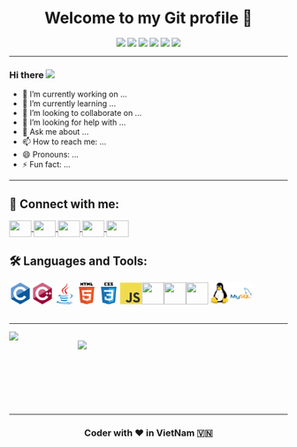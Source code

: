<h1 align="center">
  Welcome to my Git profile 👋  
</h1>
<p align="center">
  <a target="blank">
    <img src="https://visitor-badge.glitch.me/badge?page_id=${your.HDuong1803}.${your.repo.id}"/>
  </a>
  <a target="blank">
    <img src="https://img.shields.io/github/license/rahuldkjain/github-profile-readme-generator?style=flat-square"/>
  </a>
  <a target="blank">
    <img src="https://img.shields.io/github/forks/HDuong1803/HDuong1803?style=flat-square"/>
  </a>
  <a target="blank">
    <img src="https://img.shields.io/github/stars/HDuong1803?style=flat-square"/>
  </a>
  <a target="blank">
    <img src="https://img.shields.io/github/issues/HDuong1803/HDuong1803?style=flat-square"/>
  </a>
  <a target="blank">
    <img src="https://img.shields.io/github/issues-pr/HDuong1803/HDuong1803?style=flat-square"/>
  </a>
</p>

----

### Hi there <a><img src="https://media.giphy.com/media/hvRJCLFzcasrR4ia7z/giphy.gif" width="25px"></a>

- 🔭 I’m currently working on ...
- 🌱 I’m currently learning ...
- 👯 I’m looking to collaborate on ...
- 🤔 I’m looking for help with ...
- 💬 Ask me about ...
- 📫 How to reach me: ...
- 😄 Pronouns: ...
- ⚡ Fun fact: ...

---

## 🔗 Connect with me:

<p align="left">
  <a href="https://www.facebook.com/profile.php?id=100027635901109" target="blank">
    <img align="center" src="https://raw.githubusercontent.com/rahuldkjain/github-profile-readme-generator/master/src/images/icons/Social/facebook.svg" height="30" width="40" />
  </a>
  <a href="https://www.linkedin.com/in/hai-duong-57447b21b/" target="blank">
    <img align="center" src="https://raw.githubusercontent.com/rahuldkjain/github-profile-readme-generator/master/src/images/icons/Social/linked-in-alt.svg" height="30" width="40" />
  </a>
  <a href="https://dev.to/hduong1803" target="blank">
    <img align="center" src="https://cdn.jsdelivr.net/npm/simple-icons@3.0.1/icons/dev-dot-to.svg" height="30" width="40"/>
  </a>
  <a href="https://twitter.com/HiDng12837810" target="blank">
    <img align="center" src="https://raw.githubusercontent.com/rahuldkjain/github-profile-readme-generator/master/src/images/icons/Social/twitter.svg" height="30" width="40" />
  </a>
  <a href="https://www.instagram.com/_hduonggg_183_/" target="blank">
    <img align="center" src="https://raw.githubusercontent.com/rahuldkjain/github-profile-readme-generator/master/src/images/icons/Social/instagram.svg" height="30" width="40" />
  </a>

## 🛠️ Languages and Tools:
  
<img align="left" src="https://raw.githubusercontent.com/devicons/devicon/master/icons/c/c-original.svg" width="40" height="40"/> 
<img align="left" src="https://raw.githubusercontent.com/devicons/devicon/master/icons/cplusplus/cplusplus-original.svg" width="40" height="40"/>
<img align="left" src="https://raw.githubusercontent.com/devicons/devicon/master/icons/java/java-original.svg" width="40" height="40"/> 
<img align="left" src="https://raw.githubusercontent.com/devicons/devicon/master/icons/html5/html5-original-wordmark.svg" width="40" height="40"/> 
<img align="left" src="https://raw.githubusercontent.com/devicons/devicon/master/icons/css3/css3-original-wordmark.svg" width="40" height="40"/> 
<img align="left" src="https://raw.githubusercontent.com/devicons/devicon/master/icons/javascript/javascript-original.svg" width="40" height="40"/>
<img align="left" src="https://www.vectorlogo.zone/logos/git-scm/git-scm-icon.svg" width="40" height="40"/> 
<img align="left" src="https://www.vectorlogo.zone/logos/github/github-icon.svg" width="40" height="40"/> 
<img align="left" src="https://www.vectorlogo.zone/logos/heroku/heroku-icon.svg" width="40" height="40"/> 
<img align="left" src="https://raw.githubusercontent.com/devicons/devicon/master/icons/linux/linux-original.svg" width="40" height="40"/> 
<img src="https://raw.githubusercontent.com/devicons/devicon/master/icons/mysql/mysql-original-wordmark.svg" alt="mysql" width="40" height="40"/>
  
  </br>
  </br>
  
---
  
<a>
  <img align="left" width="380" src="https://github-readme-stats.vercel.app/api?username=HDuong1803&show_icons=true&theme=radical"/>
</a>
<a>
  <img align="right" width="380" src="https://github-readme-stats.vercel.app/api/top-langs/?username=HDuong1803&layout=compact" />
</a>

</br></br></br></br></br><br></br>

---

<a align="center">
  <h3>Coder with ❤️ in VietNam 🇻🇳</h3>
</a>
